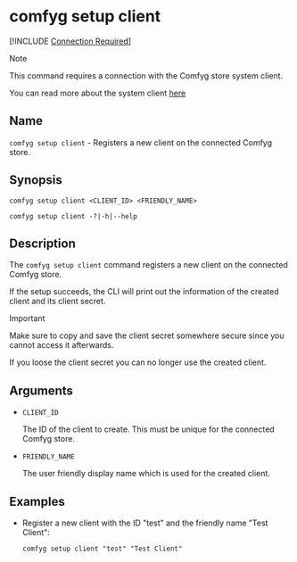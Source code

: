 ﻿# comfyg setup client

[!INCLUDE [Connection Required](connection_required_note.md)]

> [!NOTE]
> This command requires a connection with the Comfyg store system client.
> 
> You can read more about the system client [here](../TODO.md)

## Name

`comfyg setup client` - Registers a new client on the connected Comfyg store.

## Synopsis

```shell
comfyg setup client <CLIENT_ID> <FRIENDLY_NAME>

comfyg setup client -?|-h|--help
```

## Description

The `comfyg setup client` command registers a new client on the connected Comfyg store.

If the setup succeeds, the CLI will print out the information of the created client and its client secret.

> [!IMPORTANT]
> Make sure to copy and save the client secret somewhere secure since you cannot access it afterwards.
> 
> If you loose the client secret you can no longer use the created client.

## Arguments

- `CLIENT_ID`

  The ID of the client to create. This must be unique for the connected Comfyg store.

- `FRIENDLY_NAME`

  The user friendly display name which is used for the created client.

## Examples

- Register a new client with the ID "test" and the friendly name "Test Client":

  ```shell
  comfyg setup client "test" "Test Client"
  ```
